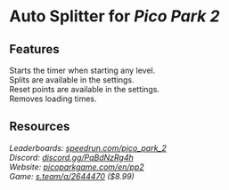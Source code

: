 # Auto Splitter for ***Pico Park 2***
## Features
Starts the timer when starting any level.  
Splits are available in the settings.  
Reset points are available in the settings.  
Removes loading times.

## Resources
*Leaderboards: [speedrun.com/pico_park_2](https://speedrun.com/pico_park_2)*  
*Discord: [discord.gg/PqBdNzRg4h](https://discord.gg/PqBdNzRg4h)*  
*Website: [picoparkgame.com/en/pp2](https://picoparkgame.com/en/pp2)*  
*Game: [s.team/a/2644470](https://s.team/a/2644470) ($8.99)*
